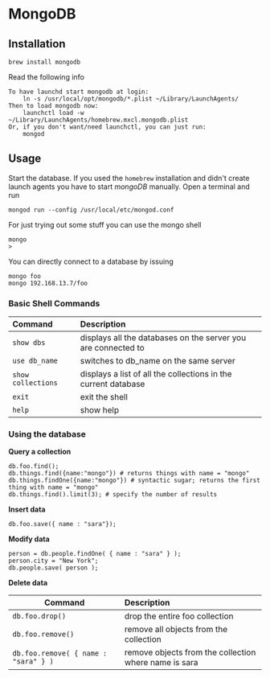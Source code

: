 # MongoDB #

## Installation ##

	brew install mongodb

Read the following info

	To have launchd start mongodb at login:
	    ln -s /usr/local/opt/mongodb/*.plist ~/Library/LaunchAgents/
	Then to load mongodb now:
	    launchctl load -w ~/Library/LaunchAgents/homebrew.mxcl.mongodb.plist
	Or, if you don't want/need launchctl, you can just run:
	    mongod

## Usage ##

Start the database. If you used the `homebrew` installation and didn't create launch agents you have to start _mongoDB_ manually. Open a terminal and run

	mongod run --config /usr/local/etc/mongod.conf

For just trying out some stuff you can use the mongo shell

	mongo
	>

You can directly connect to a database by issuing

	mongo foo
	mongo 192.168.13.7/foo

### Basic Shell Commands ###

| Command | Description |
| :---- | :---- |
| `show dbs` | displays all the databases on the server you are connected to |
| `use db_name` | switches to db_name on the same server |
| `show collections` | displays a list of all the collections in the current database |
| `exit` | exit the shell |
| `help `| show help |

### Using the database ###

**Query a collection**

	db.foo.find();
	db.things.find({name:"mongo"}) # returns things with name = "mongo"
	db.things.findOne({name:"mongo"}) # syntactic sugar; returns the first thing with name = "mongo"
	db.things.find().limit(3); # specify the number of results

**Insert data**

	db.foo.save({ name : "sara"});

**Modify data**

	person = db.people.findOne( { name : "sara" } );
	person.city = "New York";
	db.people.save( person );

**Delete data**

| Command | Description |
| ------ | :---- |
| `db.foo.drop()` |	drop the entire foo collection |
| `db.foo.remove()` | remove all objects from the collection |
| `db.foo.remove( { name : "sara" } )`	|	remove objects from the collection where name is sara |
